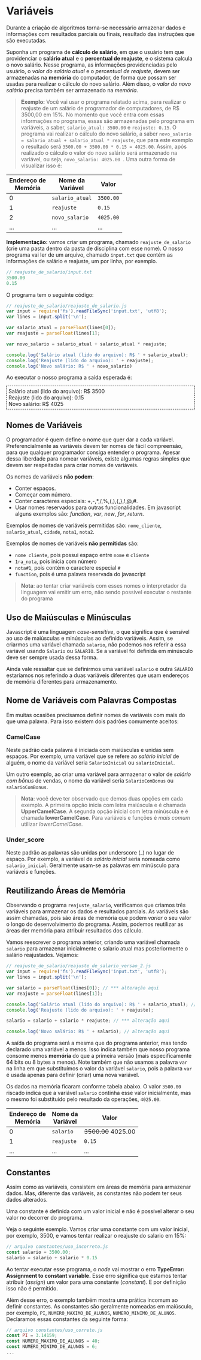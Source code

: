 <script src="../jquery-3.4.1.min.js"></script>
<script src="../jquery_preventDefault.js"></script>

# Variáveis

Durante a criação de algoritmos torna-se necessário armazenar dados e informações com resultados parciais ou finais, resultado das instruções que são executadas. 

Suponha um programa de **cálculo de salário**, em que o usuário tem que providenciar o **salário atual** e o **percentual de reajuste**, e o sistema calcula o novo salário. Nesse programa, as informações providenciadas pelo usuário, o *valor do salário atual* e o *percentual de reajuste*, devem ser armazenadas na **memória** do computador, de forma que possam ser usadas para realizar o cálculo do novo salário. Além disso, o *valor do novo salário* precisa também ser armazenado na *memória*.

>**Exemplo:** Você vai usar o programa relatado acima, para realizar o reajuste de um salário de programador de computadores, de R$ 3500,00 em 15%. No momento que você entra com essas informações no programa, essas são armazenadas pelo programa em variáveis, a saber, ```salario_atual: 3500.00``` e ```reajuste: 0.15```. O programa vai realizar o cálculo do novo salário, a saber ```novo_salario = salario_atual + salario_atual * reajuste```, que para este exemplo o resultado será ```3500.00 + 3500.00 * 0.15 = 4025.00```. Assim, após realizado o cálculo o valor do novo salário será armazenado na variável, ou seja, ```novo_salario: 4025.00 ```. Uma outra forma de visualizar isso é:

| Endereço de <br> Memória  | Nome da<br>Variável | Valor
| ------------- | ------------- | ------------- |
| 0 | ```salario_atual```  | ```3500.00```
| 1 | ```reajuste```  | ```0.15```
| 2 | ```novo_salario```  | ```4025.00```
| ... | ... | ...

**Implementação:** vamos criar um programa, chamado `reajuste_de_salario` (crie uma pasta dentro da pasta de disciplina com esse nome). O nosso programa vai ler de um arquivo, chamado `input.txt` que contém as informações de salário e reajuste, um por linha,  por exemplo.

```js
// reajuste_de_salario/input.txt
3500.00
0.15
```

O programa tem o seguinte código:

```javascript
// reajuste_de_salario/reajuste_de_salario.js
var input = require('fs').readFileSync('input.txt', 'utf8');
var lines = input.split('\n');

var salario_atual = parseFloat(lines[0]);
var reajuste = parseFloat(lines[1];

var novo_salario = salario_atual + salario_atual * reajuste;

console.log('Salário atual (lido do arquivo): R$ ' + salario_atual);
console.log('Reajuste (lido do arquivo): ' + reajuste);
console.log('Novo salário: R$ ' + novo_salario)
```

Ao executar o nosso programa a saída esperada é:

<div style="border: 1px dashed black; padding: 5px;">
Salário atual (lido do arquivo): R$ 3500 <br>
Reajuste (lido do arquivo): 0.15 <br>
Novo salário: R$ 4025 <br>
</div>

## Nomes de Variáveis

O programador é quem define o nome que quer dar a cada variável. Preferencialmente as variáveis devem ter nomes de fácil compreensão, para que qualquer programador consiga entender o programa. Apesar dessa liberdade para nomear variáveis, existe algumas regras simples que devem ser respeitadas para criar nomes de variáveis.

Os nomes de variáveis **não podem**:
- Conter espaços.
- Começar com número.
- Conter caracteres especiais: +,-,*,/,%,(,),{,},!,@,#.
- Usar nomes reservados para outras funcionalidades. Em javascript alguns exemplos são: *function*, *var*, *new*, *for*, *return*.

Exemplos de nomes de variáveis permitidas são: `nome_cliente`, `salario_atual`, `cidade`, `nota1`, `nota2`.

Exemplos de nomes de variáveis **não permitidas** são:
- `nome cliente`, pois possui espaço entre `nome` e `cliente`
- `1ra_nota`, pois inicia com número
- `nota#1`, pois contém o caractere especial `#`
- `function`, pois é uma palavra reservada do javascript
> **Nota**: ao tentar criar variáveis com esses nomes o interpretador da linguagem vai emitir um erro, não sendo possível executar o restante do programa

## Uso de Maiúsculas e Minúsculas

Javascript é uma linguagem *case-sensitive*, o que significa que é sensível ao uso de maiúsculas e minúsculas ao definido variáveis. Assim, se criarmos uma variável chamada `salario`, não podemos nos referir a essa variável usando `Salario` ou `SALARIO`. Se a variável foi definida em minúsculo deve ser sempre usada dessa forma.

Ainda vale ressaltar que se definirmos uma variável `salario` e outra `SALARIO` estaríamos nos referindo a duas variáveis diferentes que usam endereços de memória diferentes para armazenamento.

## Nome de Variáveis com Palavras Compostas

Em muitas ocasiões precisamos definir nomes de variáveis com mais do que uma palavra. Para isso existem dois padrões comumente aceitos:

### CamelCase

Neste padrão cada palavra é iniciada com maiúsculas e unidas sem espaços. Por exemplo, uma variável que se refere ao *salário inicial* de alguém, o nome da variável seria `SalarioInicial` ou `salarioInicial`.

Um outro exemplo, ao criar uma variável para armazenar o valor de *salário com bônus* de vendas, o nome da variável seria `SalarioComBonus` ou `salarioComBonus`.

> **Nota**: você deve ter observado que demos duas opções em cada exemplo. A primeira opção inicia com letra maiúscula e é chamada **UpperCamelCase**. A segunda opção inicial com letra minúscula e é chamada **lowerCamelCase**. Para variáveis e funções é *mais comum* utilizar *lowerCamelCase*.

### Under_score

Neste padrão as palavras são unidas por underscore (_) no lugar de espaço. Por exemplo, a variável de *salário inicial* seria nomeada como `salario_inicial`. Geralmente usam-se as palavras em minúsculo para variáveis e funções.

## Reutilizando Áreas de Memória
 
Observando o programa ```reajuste_salario```, verificamos que criamos três variáveis para armazenar os dados e resultados parciais. As variáveis são assim chamadas, pois são áreas de memória que podem *variar* o seu valor o longo do desenvolvimento do programa. Assim, podemos reutilizar as áreas der memória para atribuir resultados dos cálculo.

Vamos reescrever o programa anterior, criando uma variável chamada `salario` para armazenar inicialmente o salario atual mas posteriormente o salário reajustados. Vejamos:

```javascript
// reajuste_de_salario/reajuste_de_salario_versao_2.js
var input = require('fs').readFileSync('input.txt', 'utf8');
var lines = input.split('\n');

var salario = parseFloat(lines[0]); // *** alteração aqui
var reajuste = parseFloat(lines[1]);

console.log('Salário atual (lido do arquivo): R$ ' + salario_atual); // ** alteração aqui 
console.log('Reajuste (lido do arquivo): ' + reajuste);

salario = salario + salario * reajuste; // *** alteração aqui

console.log('Novo salário: R$ ' + salario); // alteração aqui
```

A saída do programa será a mesma que do programa anterior, mas tendo declarado uma variável a menos. Isso indica também que nosso programa consome menos **memória** do que a primeira versão (mais especificamente 64 bits ou 8 bytes a menos). Note também que não usamos a palavra `var` na linha em que substituímos o valor da variável `salario`, pois a palavra `var` é usada apenas para definir (criar) uma nova variável.

Os dados na memória ficaram conforme tabela abaixo. O valor ```3500.00``` riscado indica que a variável ```salario``` continha esse valor inicialmente, mas o mesmo foi substituído pelo resultado da operações, ```4025.00```.

| Endereço de <br> Memória  | Nome da<br>Variável | Valor
| ------------- | ------------- | ------------- |
| 0 | ```salario```  | <strike>3500.00</strike> 4025.00
| 1 | ```reajuste```  | ```0.15```
| ... | ... | ...


## Constantes

Assim como as variáveis, consistem em áreas de memória para armazenar dados. Mas, diferente das variáveis, as constantes não podem ter seus dados alterados. 

Uma constante é definida com um valor inicial e não é possível alterar o seu valor no decorrer do programa.

Veja o seguinte exemplo. Vamos criar uma constante com um valor inicial, por exemplo, 3500, e vamos tentar realizar o reajuste do salario em 15%:

```javascript
// arquivo constantes/uso_incorreto.js
const salario = 3500.00;
salario = salario + salario * 0.15
```

Ao tentar executar esse programa, o *node* vai mostrar o erro **TypeError: Assignment to constant variable.** Esse erro significa que estamos tentar atribuir (*assign*) um valor para uma constante (*constant*). E por definição isso não é permitido.

Além desse erro, o exemplo também mostra uma prática incomum ao definir constantes. As constantes são geralmente nomeadas em maiúsculo, por exemplo, `PI`, `NUMERO_MAXIMO_DE_ALUNOS`, `NUMERO_MINIMO_DE_ALUNOS`. Declaramos essas constantes da seguinte forma:

```javascript
// arquivo constantes/uso_correto.js
const PI = 3.14159;
const NUMERO_MAXIMO_DE_ALUNOS = 40;
const NUMERO_MINIMO_DE_ALUNOS = 6;
...
```

